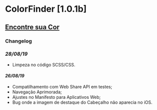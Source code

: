# ColorFinder [1.0.1b]
## [Encontre sua Cor](https://colorfinder.netlify.com)

### Changelog
### *28/08/19*
- Limpeza no código SCSS/CSS.

#### *26/08/19*
- Compatilhamento com Web Share API em testes;
- Navegação Aprimorada;
- Ajustes no Manifesto para Aplicativos Web;
- Bug onde a imagem de destaque do Cabeçalho não aparecia no iOS.
